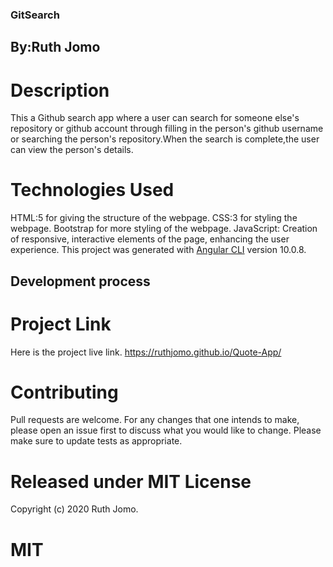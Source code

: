 ### GitSearch
## By:Ruth Jomo

# Description
This a Github search app where a user can search for someone else's repository or github account through filling in  the person's github username or searching the person's repository.When the search is complete,the user can view the person's details.

# Technologies Used

HTML:5 for giving the structure of the webpage.
CSS:3 for styling the webpage.
Bootstrap for more styling of the webpage.
JavaScript: Creation of responsive, interactive elements of the page, enhancing the user experience.
This project was generated with [Angular CLI](https://github.com/angular/angular-cli) version 10.0.8.

## Development process


# Project Link
Here is the project live link.
https://ruthjomo.github.io/Quote-App/

# Contributing
Pull requests are welcome. For any changes that one intends to make, please open an issue first to discuss what you would like to change.
Please make sure to update tests as appropriate.

# Released under MIT License
Copyright (c) 2020 Ruth Jomo.

# MIT